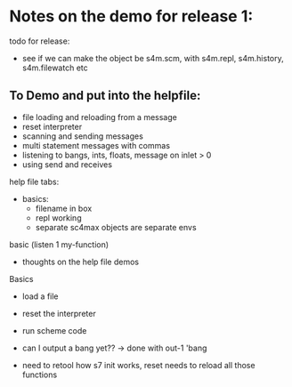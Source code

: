 # Notes on the demo for release 1:

todo for release:
- see if we can make the object be s4m.scm, with s4m.repl, s4m.history, s4m.filewatch etc




## To Demo and put into the helpfile:

* file loading and reloading from a message
* reset interpreter
* scanning and sending messages
* multi statement messages with commas 
* listening to bangs, ints, floats, message on inlet > 0
* using send and receives


help file tabs:
- basics:
  - filename in box
  - repl working
  - separate sc4max objects are separate envs

basic (listen 1 my-function)

- thoughts on the help file demos

Basics
- load a file
- reset the interpreter
- run scheme code
- can I output a bang yet?? -> done with out-1 'bang

- need to retool how s7 init works, reset needs to reload all those functions
